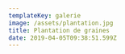 ```yaml
---
templateKey: galerie
image: /assets/plantation.jpg
title: Plantation de graines
date: 2019-04-05T09:38:51.599Z
---
```


